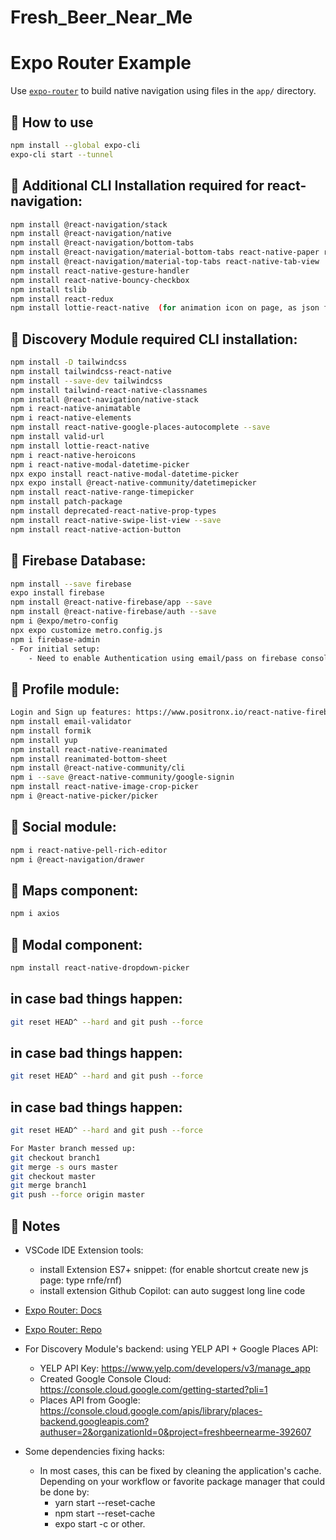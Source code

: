 # Fresh_Beer_Near_Me

# Expo Router Example

Use [`expo-router`](https://expo.github.io/router) to build native navigation using files in the `app/` directory.

## 🚀 How to use

```sh
npm install --global expo-cli
expo-cli start --tunnel
```

## 🚀 Additional CLI Installation required for react-navigation:

```sh
npm install @react-navigation/stack
npm install @react-navigation/native
npm install @react-navigation/bottom-tabs
npm install @react-navigation/material-bottom-tabs react-native-paper react-native-vector-icons
npm install @react-navigation/material-top-tabs react-native-tab-view
npm install react-native-gesture-handler
npm install react-native-bouncy-checkbox
npm install tslib
npm install react-redux
npm install lottie-react-native  (for animation icon on page, as json file)
```

## 📝 Discovery Module required CLI installation:

```sh
npm install -D tailwindcss
npm install tailwindcss-react-native
npm install --save-dev tailwindcss
npm install tailwind-react-native-classnames
npm install @react-navigation/native-stack
npm i react-native-animatable
npm i react-native-elements
npm install react-native-google-places-autocomplete --save
npm install valid-url
npm install lottie-react-native
npm i react-native-heroicons
npm i react-native-modal-datetime-picker
npx expo install react-native-modal-datetime-picker
npx expo install @react-native-community/datetimepicker
npm install react-native-range-timepicker
npm install patch-package
npm install deprecated-react-native-prop-types
npm install react-native-swipe-list-view --save
npm install react-native-action-button
```

## 📝 Firebase Database:

```sh
npm install --save firebase
expo install firebase
npm install @react-native-firebase/app --save
npm install @react-native-firebase/auth --save
npm i @expo/metro-config
npx expo customize metro.config.js
npm i firebase-admin
- For initial setup:
    - Need to enable Authentication using email/pass on firebase console page
```

## 📝 Profile module:

```sh
Login and Sign up features: https://www.positronx.io/react-native-firebase-login-and-user-registration-tutorial/
npm install email-validator
npm install formik
npm install yup
npm install react-native-reanimated
npm install reanimated-bottom-sheet
npm install @react-native-community/cli
npm i --save @react-native-community/google-signin
npm install react-native-image-crop-picker
npm i @react-native-picker/picker
```

## 📝 Social module:

```sh
npm i react-native-pell-rich-editor
npm i @react-navigation/drawer
```

## 📝 Maps component:

```sh
npm i axios
```

## 📝 Modal component:

```sh
npm install react-native-dropdown-picker
```

## in case bad things happen:

```sh
git reset HEAD^ --hard and git push --force
```

## in case bad things happen:

```sh
git reset HEAD^ --hard and git push --force
```

## in case bad things happen:

```sh
git reset HEAD^ --hard and git push --force

For Master branch messed up:
git checkout branch1
git merge -s ours master
git checkout master
git merge branch1
git push --force origin master
```

## 📝 Notes

- VSCode IDE Extension tools:

  - install Extension ES7+ snippet: (for enable shortcut create new js page: type rnfe/rnf)
  - install extension Github Copilot: can auto suggest long line code

- [Expo Router: Docs](https://expo.github.io/router)
- [Expo Router: Repo](https://github.com/expo/router)

- For Discovery Module's backend: using YELP API + Google Places API:

  - YELP API Key: https://www.yelp.com/developers/v3/manage_app
  - Created Google Console Cloud: https://console.cloud.google.com/getting-started?pli=1
  - Places API from Google: https://console.cloud.google.com/apis/library/places-backend.googleapis.com?authuser=2&organizationId=0&project=freshbeernearme-392607

- Some dependencies fixing hacks:
  - In most cases, this can be fixed by cleaning the application's cache. Depending on your workflow or favorite package manager that could be done by:
    - yarn start --reset-cache
    - npm start --reset-cache
    - expo start -c
      or other.
